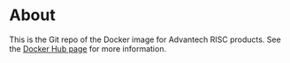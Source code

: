 # About
This is the Git repo of the Docker image for Advantech RISC products. See the [Docker Hub page](https://hub.docker.com/r/advrisc/ubuntu-12.04) for more information.
